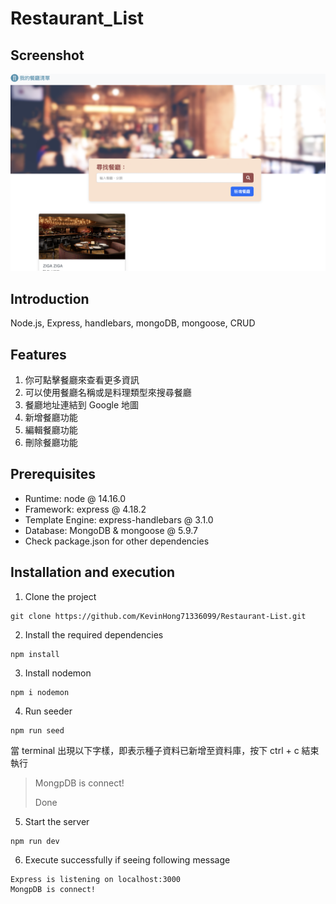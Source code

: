 # Restaurant_List


## Screenshot
![screenshot](https://github.com/KenYuChang/Restaurant_List/blob/main/public/image/%E6%88%AA%E5%9C%96%202023-03-29%20%E4%B8%8B%E5%8D%883.59.12.png)


## Introduction
Node.js, Express, handlebars, mongoDB, mongoose, CRUD

## Features

1. 你可點擊餐廳來查看更多資訊
2. 可以使用餐廳名稱或是料理類型來搜尋餐廳
3. 餐廳地址連結到 Google 地圖
4. 新增餐廳功能
5. 編輯餐廳功能
6. 刪除餐廳功能

## Prerequisites
 
- Runtime: node @ 14.16.0
- Framework: express @ 4.18.2
- Template Engine: express-handlebars @ 3.1.0
- Database: MongoDB & mongoose @ 5.9.7
- Check package.json for other dependencies
      

## Installation and execution

1. Clone the project

```
git clone https://github.com/KevinHong71336099/Restaurant-List.git
```

2. Install the required dependencies

```
npm install
```

3. Install nodemon

```
npm i nodemon
```

4. Run seeder

```
npm run seed
```

當 terminal 出現以下字樣，即表示種子資料已新增至資料庫，按下 ctrl + c 結束執行

> MongpDB is connect!
>
> Done

5. Start the server

```
npm run dev
```

6. Execute successfully if seeing following message

```
Express is listening on localhost:3000
MongpDB is connect!
```
